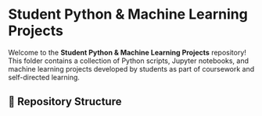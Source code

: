 # Student Python & Machine Learning Projects

Welcome to the **Student Python & Machine Learning Projects** repository! This folder contains a collection of Python scripts, Jupyter notebooks, and machine learning projects developed by students as part of coursework and self-directed learning.

## 📂 Repository Structure

